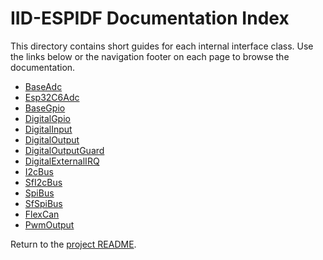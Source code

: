 # IID-ESPIDF Documentation Index

This directory contains short guides for each internal interface class. Use the links below or the navigation footer on each page to browse the documentation.

- [BaseAdc](BaseAdc.md)
- [Esp32C6Adc](Esp32C6Adc.md)
- [BaseGpio](BaseGpio.md)
- [DigitalGpio](DigitalGpio.md)
- [DigitalInput](DigitalInput.md)
- [DigitalOutput](DigitalOutput.md)
- [DigitalOutputGuard](DigitalOutputGuard.md)
- [DigitalExternalIRQ](DigitalExternalIRQ.md)
- [I2cBus](I2cBus.md)
- [SfI2cBus](SfI2cBus.md)
- [SpiBus](SpiBus.md)
- [SfSpiBus](SfSpiBus.md)
- [FlexCan](FlexCan.md)
- [PwmOutput](PwmOutput.md)

Return to the [project README](../README.md).
